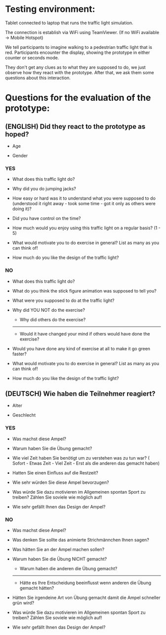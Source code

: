 # Testing environment:
Tablet connected to laptop that runs the traffic light simulation.

The connection is establish via WiFi using TeamViewer. (If no WiFi available -> Mobile Hotspot)

We tell participants to imagine walking to a pedestrian traffic light that is red.
Participants encounter the display, showing the prototype in either counter or seconds mode.

They don't get any clues as to what they are supposed to do, we just observe how they react with the prototype.
After that, we ask them some questions about this interaction.

# Questions for the evaluation of the prototype:

## (ENGLISH) Did they react to the prototype as hoped?

- Age

- Gender

### YES

- What does this traffic light do?

- Why did you do jumping jacks?

- How easy or hard was it to understand what you were supposed to do (understood it right away - took some time - got it only as others were doing it)?

- Did you have control on the time?

- How much would you enjoy using this traffic light on a regular basis? (1 - 5)

- What would motivate you to do exercise in general? List as many as you can think of!

- How much do you like the design of the traffic light?

### NO

- What does this traffic light do?

- What do you think the stick figure animation was supposed to tell you?

- What were you supposed to do at the traffic light?

- Why did YOU NOT do the exercise?

    - Why did others do the exercise?
    ------------------------------------
    - Would it have changed your mind if others would have done the exercise? 

- Would you have done any kind of exercise at all to make it go green faster?

- What would motivate you to do exercise in general? List as many as you can think of!

- How much do you like the design of the traffic light?







## (DEUTSCH) Wie haben die Teilnehmer reagiert?

- Alter

- Geschlecht

### YES

- Was machst diese Ampel?

- Warum haben Sie die Übung gemacht?

- Wie viel Zeit haben Sie benötigt um zu verstehen was zu tun war? ( Sofort - Etwas Zeit - Viel Zeit - Erst als die anderen das gemacht haben)

- Hatten Sie einen Einfluss auf die Restzeit?

- Wie sehr würden Sie diese Ampel bevorzugen?

- Was würde Sie dazu motivieren im Allgemeinen spontan Sport zu treiben? Zählen Sie soviele wie möglich auf!

- Wie sehr gefällt Ihnen das Design der Ampel?

### NO

- Was machst diese Ampel?

- Was denken Sie sollte das animierte Strichmännchen Ihnen sagen?

- Was hätten Sie an der Ampel machen sollen?

- Warum haben Sie die Übung NICHT gemacht?

    - Warum haben die anderen die Übung gemacht?
    ------------------------------------
    - Hätte es Ihre Entscheidung beeinflusst wenn anderen die Übung gemacht hätten?

- Hätten Sie irgendeine Art von Übung gemacht damit die Ampel schneller grün wird?

- Was würde Sie dazu motivieren im Allgemeinen spontan Sport zu treiben? Zählen Sie soviele wie möglich auf!

- Wie sehr gefällt Ihnen das Design der Ampel?
